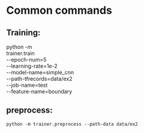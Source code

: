 # Common commands

## Training:
python -m \
trainer.train \
--epoch-num=5 \
--learning-rate=1e-2 \
--model-name=simple_cnn \
--path-tfrecords=data/ex2 \
--job-name=test \
--feature-name=boundary

## preprocess:
<code>python -m 
trainer.preprocess 
--path-data data/ex2</code>
